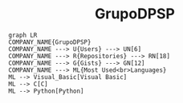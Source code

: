 <h1 align="center">GrupoDPSP</h1>

```mermaid
graph LR
COMPANY_NAME{GrupoDPSP}
COMPANY_NAME ---> U{Users} ---> UN[6]
COMPANY_NAME ---> R{Repositories} ---> RN[18]
COMPANY_NAME ---> G{Gists} ---> GN[12]
COMPANY_NAME ---> ML{Most Used<br>Languages}
ML --> Visual_Basic[Visual Basic]
ML --> C[C]
ML --> Python[Python]
```
